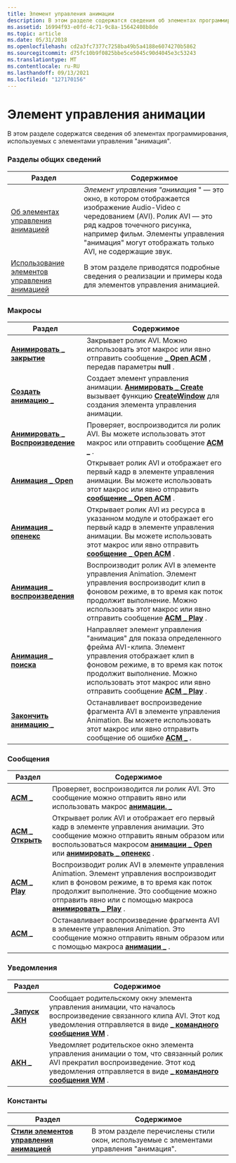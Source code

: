 ```yaml
---
title: Элемент управления анимации
description: В этом разделе содержатся сведения об элементах программирования, используемых с элементами управления "анимация".
ms.assetid: 16994f93-e0fd-4c71-9c8a-15642408b8de
ms.topic: article
ms.date: 05/31/2018
ms.openlocfilehash: cd2a3fc7377c7258ba49b5a4188e6074270b5862
ms.sourcegitcommit: d75fc10b9f0825bbe5ce5045c90d4045e3c53243
ms.translationtype: MT
ms.contentlocale: ru-RU
ms.lasthandoff: 09/13/2021
ms.locfileid: "127170156"
---
```

# <a name="animation-control"></a>Элемент управления анимации

В этом разделе содержатся сведения об элементах программирования, используемых с элементами управления "анимация".

### <a name="overviews"></a>Разделы общих сведений



| Раздел                                                      | Содержимое                                                                                                                                                                                                                           |
|------------------------------------------------------------|------------------------------------------------------------------------------------------------------------------------------------------------------------------------------------------------------------------------------------|
| [Об элементах управления анимацией](animation-control-overview.md) | *Элемент управления "анимация* " — это окно, в котором отображается изображение Audio-Video с чередованием (AVI). Ролик AVI — это ряд кадров точечного рисунка, например фильм. Элементы управления "анимация" могут отображать только AVI, не содержащие звук.<br/> |
| [Использование элементов управления анимацией](using-animation-control.md)    | В этом разделе приводятся подробные сведения о реализации и примеры кода для элементов управления анимацией.<br/>                                                                                                                                      |



 

### <a name="macros"></a>Макросы



| Раздел                                           | Содержимое                                                                                                                                                                                                                                                          |
|-------------------------------------------------|-------------------------------------------------------------------------------------------------------------------------------------------------------------------------------------------------------------------------------------------------------------------|
| [**Анимировать \_ закрытие**](/windows/desktop/api/Commctrl/nf-commctrl-animate_close)         | Закрывает ролик AVI. Можно использовать этот макрос или явно отправить сообщение [**\_ Open ACM**](acm-open.md) , передав параметры **null** . <br/>                                                                                                              |
| [**Создать анимацию \_**](/windows/desktop/api/Commctrl/nf-commctrl-animate_create)       | Создает элемент управления анимации. [**Анимировать \_ Create**](/windows/desktop/api/Commctrl/nf-commctrl-animate_create) вызывает функцию [**CreateWindow**](/windows/desktop/api/winuser/nf-winuser-createwindowa) для создания элемента управления анимации. <br/>                                                                                   |
| [**Анимировать \_ Воспроизведение**](/windows/desktop/api/Commctrl/nf-commctrl-animate_isplaying) | Проверяет, воспроизводится ли ролик AVI. Вы можете использовать этот макрос или отправить сообщение [**ACM \_**](acm-isplaying.md) .<br/>                                                                                                                            |
| [**Анимация \_ Open**](/windows/desktop/api/Commctrl/nf-commctrl-animate_open)           | Открывает ролик AVI и отображает его первый кадр в элементе управления анимации. Вы можете использовать этот макрос или явно отправить [**сообщение \_ Open ACM**](acm-open.md) . <br/>                                                                                          |
| [**Анимация \_ опенекс**](/windows/desktop/api/Commctrl/nf-commctrl-animate_openex)       | Открывает ролик AVI из ресурса в указанном модуле и отображает его первый кадр в элементе управления анимации. Вы можете использовать этот макрос или явно отправить [**сообщение \_ Open ACM**](acm-open.md) . <br/>                                                    |
| [**Анимация \_ воспроизведения**](/windows/desktop/api/Commctrl/nf-commctrl-animate_play)           | Воспроизводит ролик AVI в элементе управления Animation. Элемент управления воспроизводит клип в фоновом режиме, в то время как поток продолжит выполнение. Можно использовать этот макрос или явно отправить сообщение [**ACM \_ Play**](acm-play.md) . <br/>                                    |
| [**Анимация \_ поиска**](/windows/desktop/api/Commctrl/nf-commctrl-animate_seek)           | Направляет элемент управления "анимация" для показа определенного фрейма AVI-клипа. Элемент управления отображает клип в фоновом режиме, в то время как поток продолжит выполнение. Можно использовать этот макрос или явно отправить сообщение [**ACM \_ Play**](acm-play.md) . <br/> |
| [**Закончить анимацию \_**](/windows/desktop/api/Commctrl/nf-commctrl-animate_stop)           | Останавливает воспроизведение фрагмента AVI в элементе управления Animation. Вы можете использовать этот макрос или явно отправить сообщение об ошибке [**ACM \_**](acm-stop.md) . <br/>                                                                                                               |



 

### <a name="messages"></a>Сообщения



| Раздел                                   | Содержимое                                                                                                                                                                                                                                   |
|-----------------------------------------|--------------------------------------------------------------------------------------------------------------------------------------------------------------------------------------------------------------------------------------------|
| [**ACM \_**](acm-isplaying.md) | Проверяет, воспроизводится ли ролик AVI. Это сообщение можно отправить явно или использовать макрос [**анимации. \_**](/windows/desktop/api/Commctrl/nf-commctrl-animate_isplaying)<br/>                                                                                   |
| [**ACM \_ Открыть**](acm-open.md)           | Открывает ролик AVI и отображает его первый кадр в элементе управления анимации. Это сообщение можно отправить явным образом или воспользоваться макросом [**анимации \_ Open**](/windows/desktop/api/Commctrl/nf-commctrl-animate_open) или [**анимировать \_ опенекс**](/windows/desktop/api/Commctrl/nf-commctrl-animate_openex) . <br/>              |
| [**ACM \_ Play**](acm-play.md)           | Воспроизводит ролик AVI в элементе управления Animation. Элемент управления воспроизводит клип в фоновом режиме, в то время как поток продолжит выполнение. Это сообщение можно отправить явно или с помощью макроса [**анимировать \_ Play**](/windows/desktop/api/Commctrl/nf-commctrl-animate_play) .<br/> |
| [**ACM \_**](acm-stop.md)           | Останавливает воспроизведение фрагмента AVI в элементе управления Animation. Это сообщение можно отправить явным образом или с помощью макроса [**анимации \_**](/windows/desktop/api/Commctrl/nf-commctrl-animate_stop) .<br/>                                                                            |



 

### <a name="notifications"></a>Уведомления



| Раздел                           | Содержимое                                                                                                                                                                                                       |
|---------------------------------|----------------------------------------------------------------------------------------------------------------------------------------------------------------------------------------------------------------|
| [**\_Запуск АКН**](acn-start.md) | Сообщает родительскому окну элемента управления анимации, что началось воспроизведение связанного клипа AVI. Этот код уведомления отправляется в виде [**\_ командного сообщения WM**](/windows/desktop/menurc/wm-command) . <br/>      |
| [**АКН \_**](acn-stop.md)   | Уведомляет родительское окно элемента управления анимации о том, что связанный ролик AVI прекратил воспроизведение. Этот код уведомления отправляется в виде [**\_ командного сообщения WM**](/windows/desktop/menurc/wm-command) . <br/> |



 

### <a name="constants"></a>Константы



| Раздел                                                        | Содержимое                                                                      |
|--------------------------------------------------------------|-------------------------------------------------------------------------------|
| [**Стили элементов управления анимацией**](animation-control-styles.md) | В этом разделе перечислены стили окон, используемые с элементами управления "анимация".<br/> |



 

 

